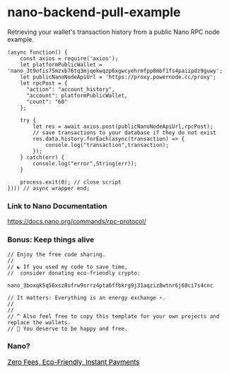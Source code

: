 # nano-backend-pull-example
Retrieving your wallet's transaction history from a public Nano RPC node example.

```
(async function() { 
    const axios = require('axios');
    let platformPublicWallet = 'nano_3t9ofis75mzxb76tq3mjqekwqzp6xgwcyehrmfpp8mbf1fs4paiipdz9guwy';
    let publicNanoNodeApiUrl = 'https://proxy.powernode.cc/proxy';
    let rpcPost = {
      "action": "account_history",
      "account": platformPublicWallet,
      "count": "60"
    };

    try {
        let res = await axios.post(publicNanoNodeApiUrl,rpcPost);
        // save transactions to your database if they do not exist
        res.data.history.forEach(async(transaction) => {
            console.log("transaction",transaction); 
        });
    } catch(err) {
        console.log("error",String(err)); 
    }

    process.exit(0); // close script
})() // async wrapper end;
```

### Link to Nano Documentation
https://docs.nano.org/commands/rpc-protocol/

### Bonus: Keep things alive
```
// Enjoy the free code sharing. 
//
// ☯️ If you used my code to save time,
//  consider donating eco-friendly crypto:
```

```
nano_3boxqk5q56xsz8ufrw9srrz4pta6ffbkrg9j31aqziz8wtnr6j68ci7s4cnc
```

```
// It matters: Everything is an energy exchange ⚡.
//
//
// ^ Also feel free to copy this template for your own projects and replace the wallets.
// 🙏 You deserve to be happy and free.
```

### Nano?
<a style="color:black;font-size:15px;" href="https://nano.org">Zero Fees, Eco-Friendly, Instant Payments</a>

